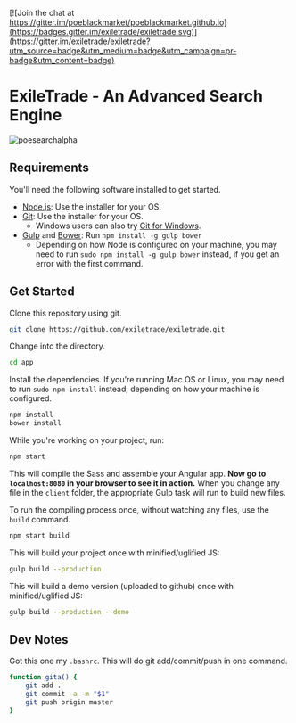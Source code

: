[![Join the chat at https://gitter.im/poeblackmarket/poeblackmarket.github.io](https://badges.gitter.im/exiletrade/exiletrade.svg)](https://gitter.im/exiletrade/exiletrade?utm_source=badge&utm_medium=badge&utm_campaign=pr-badge&utm_content=badge)

# ExileTrade - An Advanced Search Engine

![poesearchalpha](https://cloud.githubusercontent.com/assets/75921/13418232/a3264698-dfae-11e5-8d0e-bd073370476c.PNG)

## Requirements

You'll need the following software installed to get started.

  - [Node.js](http://nodejs.org): Use the installer for your OS.
  - [Git](http://git-scm.com/downloads): Use the installer for your OS.
    - Windows users can also try [Git for Windows](http://git-for-windows.github.io/).
  - [Gulp](http://gulpjs.com/) and [Bower](http://bower.io): Run `npm install -g gulp bower`
    - Depending on how Node is configured on your machine, you may need to run `sudo npm install -g gulp bower` instead, if you get an error with the first command.

## Get Started

Clone this repository using git.

```bash
git clone https://github.com/exiletrade/exiletrade.git
```

Change into the directory.

```bash
cd app
```

Install the dependencies. If you're running Mac OS or Linux, you may need to run `sudo npm install` instead, depending on how your machine is configured.

```bash
npm install
bower install
```

While you're working on your project, run:

```bash
npm start
```

This will compile the Sass and assemble your Angular app. **Now go to `localhost:8080` in your browser to see it in action.** When you change any file in the `client` folder, the appropriate Gulp task will run to build new files.

To run the compiling process once, without watching any files, use the `build` command.

```bash
npm start build
```

This will build your project once with minified/uglified JS:

```bash
gulp build --production
```

This will build a demo version (uploaded to github) once with minified/uglified JS:

```bash
gulp build --production --demo
```

## Dev Notes

Got this one my `.bashrc`. This will do git add/commit/push in one command.

```bash
function gita() {
    git add .
    git commit -a -m "$1"
    git push origin master
}
```
